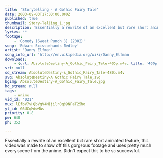 ```yaml
---
title: 'Storytelling - A Gothic Fairy Tale'
date: 2003-09-03T17:00:00.000Z
published: true
thumbnail: Story-Telling_1.jpg
description: 'Essentially a rewrite of an excellent but rare short animated feature, this video was made to show off this gorgeous footage and uses pretty much every scene from the anime. Didn''t expect this to be so successful.'
lyrics: ""
footage:
    - 'Comedy (Sweat Punch 3) (2002)'
song: 'Edward Scissorhands Medley'
artist: 'Danny Elfman'
song_info_url: 'http://en.wikipedia.org/wiki/Danny_Elfman'
downloads:
    - {url: AbsoluteDestiny-A_Gothic_Fairy_Tale-480p.m4v, title: '480p mp4', width: 640, height: 352, mimetype: video/mp4}
srt: null
sd_stream: AbsoluteDestiny-A_Gothic_Fairy_Tale-480p.m4v
svg: AbsoluteDestiny-A_Gothic_Fairy_Tale.svg
bgimg: AbsoluteDestiny-A_Gothic_Fairy_Tale.jpg
hd_stream: null
tags:
    - anime
vid_id: '021'
mux: lEfbV7vHQbVgV4MIjilr8q99NFaT25ho
yt_id: G6UCqMdwMAs
priority: 0.8
pw: 640
ph: 352

---
```

Essentially a rewrite of an excellent but rare short animated feature, this video was made to show off this gorgeous footage and uses pretty much every scene from the anime. Didn't expect this to be so successful.